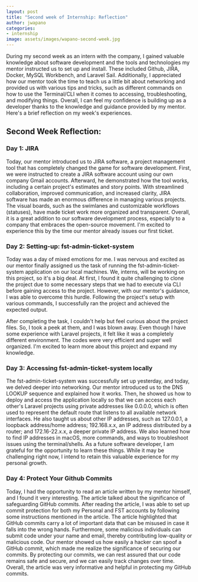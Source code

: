```yaml
---
layout: post
title: "Second week of Internship: Reflection"
author: jwapano
categories: 
- internship
image: assets/images/wapano-second-week.jpg
---
```

During my second week as an intern with the company, I gained valuable knowledge about software development and the tools and technologies my mentor instructed us to set up and install. These included Github, JIRA, Docker, MySQL Workbench, and Laravel Sail. Additionally, I appreciated how our mentor took the time to teach us a little bit about networking and provided us with various tips and tricks, such as different commands on how to use the Terminal/CLI when it comes to accessing, troubleshooting, and modifying things. Overall, I can feel my confidence is building up as a developer thanks to the knowledge and guidance provided by my mentor. Here's a brief reflection on my week's experiences.

## Second Week Reflection:

### Day 1: JIRA
Today, our mentor introduced us to JIRA software, a project management tool that has completely changed the game for software development. First, we were instructed to create a JIRA software account using our own company Gmail accounts. Afterward, he demonstrated how the tool works, including a certain project's estimates and story points. With streamlined collaboration, improved communication, and increased clarity, JIRA software has made an enormous difference in managing various projects. The visual boards, such as the swimlanes and customizable workflows (statuses), have made ticket work more organized and transparent. Overall, it is a great addition to our software development process, especially to a company that embraces the open-source movement. I'm excited to experience this by the time our mentor already issues our first ticket.

### Day 2: Setting-up: fst-admin-ticket-system
Today was a day of mixed emotions for me. I was nervous and excited as our mentor finally assigned us the task of running the fst-admin-ticket-system application on our local machines. We, interns, will be working on this project, so it's a big deal. At first, I found it quite challenging to clone the project due to some necessary steps that we had to execute via CLI before gaining access to the project. However, with our mentor's guidance, I was able to overcome this hurdle. Following the project's setup with various commands, I successfully ran the project and achieved the expected output.

After completing the task, I couldn't help but feel curious about the project files. So, I took a peek at them, and I was blown away. Even though I have some experience with Laravel projects, it felt like it was a completely different environment. The codes were very efficient and super well organized. I'm excited to learn more about this project and expand my knowledge.

### Day 3: Accessing fst-admin-ticket-system locally
The fst-admin-ticket-system was successfully set up yesterday, and today, we delved deeper into networking. Our mentor introduced us to the DNS LOOKUP sequence and explained how it works. Then, he showed us how to deploy and access the application locally so that we can access each other's Laravel projects using private addresses like 0.0.0.0, which is often used to represent the default route that listens to all available network interfaces. He also taught us about other IP addresses, such as 127.0.0.1, a loopback address/home address; 192.168.x.x, an IP address distributed by a router; and 172.16-22.x.x, a deeper private IP address. We also learned how to find IP addresses in macOS, more commands, and ways to troubleshoot issues using the terminal/shells. As a future software developer, I am grateful for the opportunity to learn these things. While it may be challenging right now, I intend to retain this valuable experience for my personal growth.

### Day 4: Protect Your Github Commits
Today, I had the opportunity to read an article written by my mentor himself, and I found it very interesting. The article talked about the significance of safeguarding GitHub commits. After reading the article, I was able to set up commit protection for both my Personal and FST accounts by following some instructions mentioned in the article. The article highlighted that GitHub commits carry a lot of important data that can be misused in case it falls into the wrong hands. Furthermore, some malicious individuals can submit code under your name and email, thereby contributing low-quality or malicious code. Our mentor showed us how easily a hacker can spoof a GitHub commit, which made me realize the significance of securing our commits. By protecting our commits, we can rest assured that our code remains safe and secure, and we can easily track changes over time. Overall, the article was very informative and helpful in protecting my GitHub commits.







